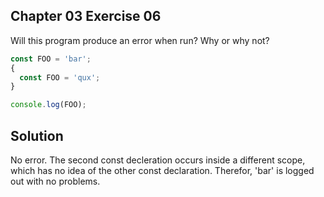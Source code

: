 ## Chapter 03 Exercise 06

Will this program produce an error when run? Why or why not?

```javascript
const FOO = 'bar';
{
  const FOO = 'qux';
}

console.log(FOO);
```

## Solution
No error. The second const decleration occurs inside a different scope, which has no idea of the other const declaration. Therefor, 'bar' is logged out with no problems.

